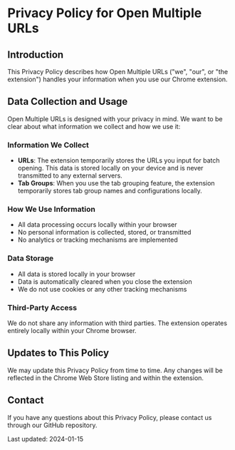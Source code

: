 # Privacy Policy for Open Multiple URLs

## Introduction
This Privacy Policy describes how Open Multiple URLs ("we", "our", or "the extension") handles your information when you use our Chrome extension.

## Data Collection and Usage
Open Multiple URLs is designed with your privacy in mind. We want to be clear about what information we collect and how we use it:

### Information We Collect
- **URLs**: The extension temporarily stores the URLs you input for batch opening. This data is stored locally on your device and is never transmitted to any external servers.
- **Tab Groups**: When you use the tab grouping feature, the extension temporarily stores tab group names and configurations locally.

### How We Use Information
- All data processing occurs locally within your browser
- No personal information is collected, stored, or transmitted
- No analytics or tracking mechanisms are implemented

### Data Storage
- All data is stored locally in your browser
- Data is automatically cleared when you close the extension
- We do not use cookies or any other tracking mechanisms

### Third-Party Access
We do not share any information with third parties. The extension operates entirely locally within your Chrome browser.

## Updates to This Policy
We may update this Privacy Policy from time to time. Any changes will be reflected in the Chrome Web Store listing and within the extension.

## Contact
If you have any questions about this Privacy Policy, please contact us through our GitHub repository.

Last updated: 2024-01-15